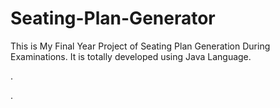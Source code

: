 # Seating-Plan-Generator

This is My Final Year Project of Seating Plan Generation During Examinations. It is totally developed using Java Language.












.

































































































































































































































.






































